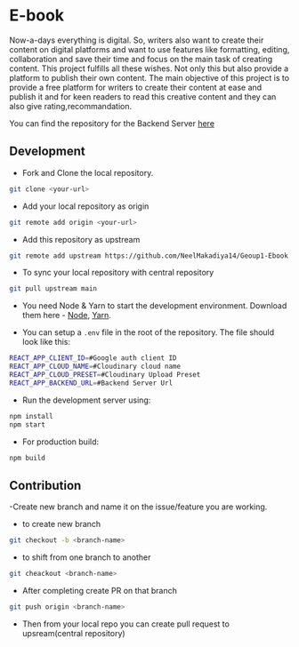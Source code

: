 # E-book
Now-a-days everything is digital. So, writers also want to create their content on digital platforms and want to use features like formatting, editing, collaboration and save their time and focus on the main task of creating content. This project fulfills all these wishes. Not only this but also provide a platform to publish their own content. The main objective of this project is to provide a free platform for writers to create their content at
ease and publish it and for keen readers to read this creative content and they can also give rating,recommandation.

 You can find the repository for the Backend Server [here](https://github.com/NeelMakadiya14/E-book-backend)

## Development
- Fork and Clone the local repository.
```bash
git clone <your-url>
```
- Add your local repository as origin
```bash
git remote add origin <your-url>
```

- Add this repository as upstream
```bash
git remote add upstream https://github.com/NeelMakadiya14/Geoup1-Ebook.git
```

- To sync your local repository with central repository
```bash
git pull upstream main
```

- You need Node & Yarn to start the development environment. Download them here - [Node](https://nodejs.org/), [Yarn](https://yarnpkg.com).

- You can setup a `.env` file in the root of the repository. The file should look like this:

```bash
REACT_APP_CLIENT_ID=#Google auth client ID
REACT_APP_CLOUD_NAME=#Cloudinary cloud name
REACT_APP_CLOUD_PRESET=#Cloudinary Upload Preset
REACT_APP_BACKEND_URL=#Backend Server Url
```

- Run the development server using:

```bash
npm install
npm start
```

- For production build:

```bash
npm build
```

## Contribution
-Create new branch and name it on the issue/feature you are working.

- to create new branch
```bash
git checkout -b <branch-name>
```
- to shift from one branch to another
```bash
git cheackout <branch-name>
```

- After completing create PR on that branch
```bash
git push origin <branch-name>
```
- Then from your local repo you can create pull request to upsream(central repository) 
